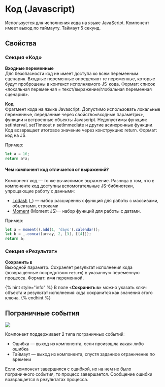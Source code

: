 # Код (Javascript)

Используется для исполнения кода на языке JavaScript. Компонент имеет выход по таймауту. Таймаут 5 секунд.

## Свойства

### Секция «Код»

**Входные переменные**  \
Для безопасности код не имеет доступа ко всем переменным сценария. Входные переменные определяют те переменные, которые будут проброшены в контекст исполняемого JS-кода. Формат: список «локальная переменная = текст/выражение/глобальная переменная сценария».

**Код**  \
Фрагмент кода на языке Javascript. Допустимо использовать локальные переменные, переданные через свойство«входные параметры», функции и встроенные объекты Javascript. Недопустимы функции: setInterval, setTimeout и setImmediate и другие асинхронные функции. Код возвращает итоговое значение через конструкцию return. Формат: код на JS.

Пример:

```javascript
let a = 10;
return a*a;
```

#### Чем компонент код отличается от выражений?

Компонент код — то же вычислимое выражение. Разница в том, что в компоненте код доступны вспомогательные JS-библиотеки, упрощающие работу с данными:

* [Lodash](https://lodash.com/) (\_) — набор расширенных функций для работы с массивами, объектами, строками
* [Moment](https://momentjs.com/) (Moment JS)— набор функций для работы с датами.

Пример:

```javascript
let a = moment().add(1, 'days').calendar();
let b = _.concat(array, 2, [3], [[4]]);
return a;
```

### Секция «Результат»

**Сохранить в**  \
Выходной параметр. Сохраняет результат исполнения кода (возвращенные посредством `return`) в указанную переменную процесса. Формат: имя переменной.

{% hint style="info" %}
В поле «**Сохранить в**» можно указать ключ объекта и результат исполнения кода сохранится как значения этого ключа.
{% endhint %}

## Пограничные события

![](../../.gitbook/assets/boundary\_any.png)

Компонент поддерживает 2 типа пограничных событий:

* Ошибка — выход из компонента, если произошла какая-либо ошибка
* Таймаут — выход из компонента, спустя заданное ограничение по времени

Если компонент завершился с ошибкой, но на нем не было пограничного события, то процесс завершается. Сообщение ошибки возвращается в результатах процесса.
